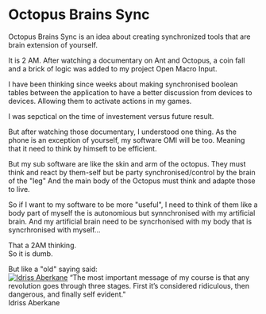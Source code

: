 # Octopus Brains Sync
Octopus Brains Sync is an idea about creating synchronized tools that are brain extension of yourself.


It is 2 AM.
After watching a documentary on Ant and Octopus, a coin fall and a brick of logic was added to my project Open Macro Input.

I have been thinking since weeks about making synchronised boolean tables between the application to have a better discussion from devices to devices.
Allowing them to activate actions in my games. 

I was sepctical on the time of investement versus future result.

But after watching those documentary, I understood one thing. 
As the phone is an exception of yourself, my software OMI will be too.
Meaning that it need to think by himseft to be efficient.

But my sub software are like the skin and arm of the octopus.
They must think and react by them-self but be party synchronised/control by the brain of the "leg"
And the main body of the Octopus must think and adapte those to live.


So if I want to my software to be more "useful", I need to think of them like a body part of myself the is autonomious but synnchronised with my artificial brain.
And my artificial brain need to be syncrhonised with my body that is syncrhronised with myself...


That a 2AM thinking.  
So it is dumb.

But like a "old" saying said:  
[![Idriss Aberkane ](https://www.hagergroup.com/hagerforum/images/content/explore_the_future/idriss_aberkhane_portrait_460-460.jpg)](https://www.youtube.com/watch?v=ibIjlXSagME&ab_channel=LeCERA)
“The most important message of my course is that any revolution goes through three stages. First it’s considered ridiculous, then dangerous, and finally self evident."  
Idriss Aberkane  

